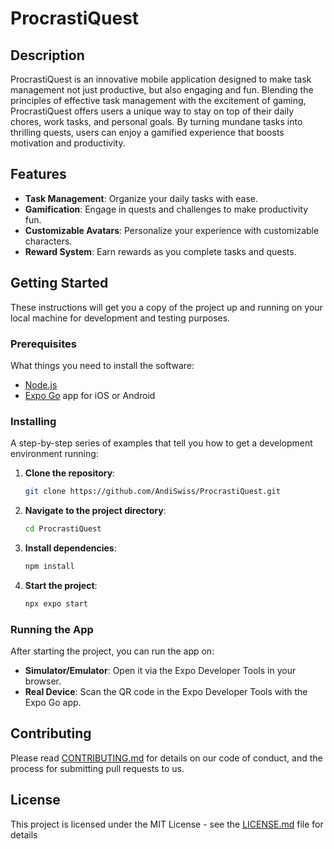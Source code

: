 # ProcrastiQuest

## Description
ProcrastiQuest is an innovative mobile application designed to make task management not just productive, but also engaging and fun. Blending the principles of effective task management with the excitement of gaming, ProcrastiQuest offers users a unique way to stay on top of their daily chores, work tasks, and personal goals. By turning mundane tasks into thrilling quests, users can enjoy a gamified experience that boosts motivation and productivity.

## Features
- **Task Management**: Organize your daily tasks with ease.
- **Gamification**: Engage in quests and challenges to make productivity fun.
- **Customizable Avatars**: Personalize your experience with customizable characters.
- **Reward System**: Earn rewards as you complete tasks and quests.

## Getting Started

These instructions will get you a copy of the project up and running on your local machine for development and testing purposes.

### Prerequisites

What things you need to install the software:

- [Node.js](https://nodejs.org/)
- [Expo Go](https://expo.dev/client) app for iOS or Android

### Installing

A step-by-step series of examples that tell you how to get a development environment running:

1. **Clone the repository**:
   ```bash
   git clone https://github.com/AndiSwiss/ProcrastiQuest.git
   ```
2. **Navigate to the project directory**:
   ```bash
   cd ProcrastiQuest
   ```
3. **Install dependencies**:
   ```bash
   npm install
   ```
4. **Start the project**:
   ```bash
   npx expo start
   ```

### Running the App

After starting the project, you can run the app on:

- **Simulator/Emulator**: Open it via the Expo Developer Tools in your browser.
- **Real Device**: Scan the QR code in the Expo Developer Tools with the Expo Go app.

## Contributing

Please read [CONTRIBUTING.md](CONTRIBUTING.md) for details on our code of conduct, and the process for submitting pull requests to us.

## License

This project is licensed under the MIT License - see the [LICENSE.md](LICENSE.md) file for details
